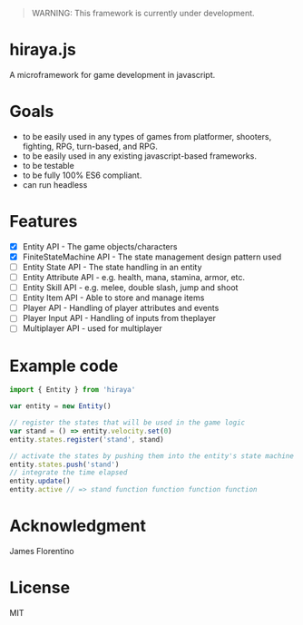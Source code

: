 > WARNING: This framework is currently under development.

hiraya.js
=========

A microframework for game development in javascript.

Goals
=====

- to be easily used in any types of games from platformer, shooters, fighting, RPG, turn-based, and RPG.
- to be easily used in any existing javascript-based frameworks.
- to be testable
- to be fully 100% ES6 compliant.
- can run headless 

Features
========

- [x] Entity API - The game objects/characters
- [x] FiniteStateMachine API - The state management design pattern used
- [ ] Entity State API - The state handling in an entity
- [ ] Entity Attribute API - e.g. health, mana, stamina, armor, etc.
- [ ] Entity Skill API - e.g. melee, double slash, jump and shoot
- [ ] Entity Item API - Able to store and manage items
- [ ] Player API - Handling of player attributes and events
- [ ] Player Input API - Handling of inputs from theplayer
- [ ] Multiplayer API - used for multiplayer

Example code
============

```javascript
import { Entity } from 'hiraya'

var entity = new Entity()

// register the states that will be used in the game logic
var stand = () => entity.velocity.set(0)
entity.states.register('stand', stand)

// activate the states by pushing them into the entity's state machine
entity.states.push('stand')
// integrate the time elapsed
entity.update()
entity.active // => stand function function function function
```


Acknowledgment
==============

James Florentino

License
=======

MIT
